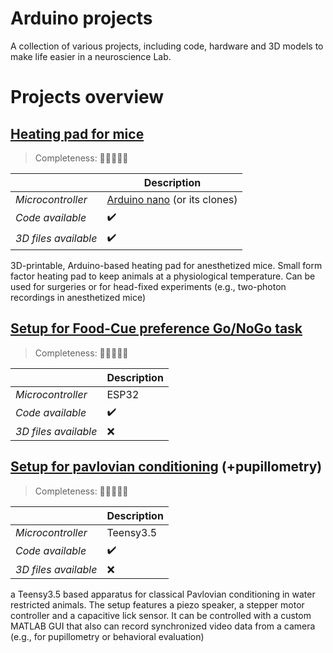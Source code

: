 # Arduino projects
A collection of various projects, including code, hardware and 3D models to make life easier in a neuroscience Lab.

# Projects overview

## [Heating pad for mice](mouseHeatingPad) 
> Completeness: :yellow_heart::yellow_heart::yellow_heart::yellow_heart::white_heart:

||Description|
|---|---|
|*Microcontroller*|[Arduino nano](https://store.arduino.cc/products/arduino-nano) (or its clones)|
|*Code available*|:heavy_check_mark:|
|*3D files available*|:heavy_check_mark:|

3D-printable, Arduino-based heating pad for anesthetized mice. Small form factor heating pad to keep animals at a physiological temperature. Can be used for surgeries or for head-fixed experiments (e.g., two-photon recordings in anesthetized mice)

## [Setup for Food-Cue preference Go/NoGo task](foodCuePreference)
> Completeness: :yellow_heart::yellow_heart::white_heart::white_heart::white_heart:

||Description|
|---|---|
|*Microcontroller*|ESP32|
|*Code available*|:heavy_check_mark:|
|*3D files available*|:x:|

## [Setup for pavlovian conditioning](cuedConditioning) (+pupillometry) 
> Completeness: :yellow_heart::yellow_heart::white_heart::white_heart::white_heart:

||Description|
|---|---|
|*Microcontroller*|Teensy3.5|
|*Code available*|:heavy_check_mark:|
|*3D files available*|:x:|

a Teensy3.5 based apparatus for classical Pavlovian conditioning in water restricted animals. The setup features a piezo speaker, a  stepper motor controller and a capacitive lick sensor.
It can be controlled with a custom MATLAB GUI that also can record synchronized video data from a camera (e.g., for pupillometry or behavioral evaluation)
